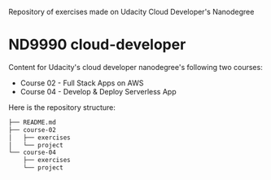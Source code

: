Repository of exercises made on Udacity Cloud Developer's Nanodegree

# ND9990 cloud-developer
Content for Udacity's cloud developer nanodegree's following two courses:
* Course 02 - Full Stack Apps on AWS
* Course 04 - Develop & Deploy Serverless App

Here is the repository structure:
```bash
├── README.md
├── course-02
│   ├── exercises
│   └── project
└── course-04
    ├── exercises
    └── project
```


